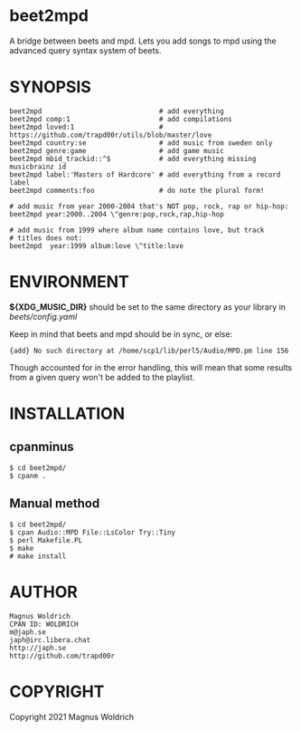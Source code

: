 # beet2mpd

A bridge between beets and mpd. Lets you add songs to mpd using the
advanced query syntax system of beets.

# SYNOPSIS

    beet2mpd                             # add everything
    beet2mpd comp:1                      # add compilations
    beet2mpd loved:1                     # https://github.com/trapd00r/utils/blob/master/love
    beet2mpd country:se                  # add music from sweden only
    beet2mpd genre:game                  # add game music
    beet2mpd mbid_trackid::^$            # add everything missing musicbrainz id
    beet2mpd label:'Masters of Hardcore' # add everything from a record label
    beet2mpd comments:foo                # do note the plural form!

    # add music from year 2000-2004 that's NOT pop, rock, rap or hip-hop:
    beet2mpd year:2000..2004 \^genre:pop,rock,rap,hip-hop

    # add music from 1999 where album name contains love, but track
    # titles does not:
    beet2mpd  year:1999 album:love \^title:love

# ENVIRONMENT

**${XDG\_MUSIC\_DIR}** should be set to the same directory as your library in
_beets/config.yaml_

Keep in mind that beets and mpd should be in sync, or else:

    {add} No such directory at /home/scp1/lib/perl5/Audio/MPD.pm line 156

Though accounted for in the error handling, this will mean that some
results from a given query won't be added to the playlist.

# INSTALLATION

## cpanminus

    $ cd beet2mpd/
    $ cpanm .

## Manual method

    $ cd beet2mpd/
    $ cpan Audio::MPD File::LsColor Try::Tiny
    $ perl Makefile.PL
    $ make
    # make install

# AUTHOR

    Magnus Woldrich
    CPAN ID: WOLDRICH
    m@japh.se
    japh@irc.libera.chat
    http://japh.se
    http://github.com/trapd00r

# COPYRIGHT

Copyright 2021 Magnus Woldrich
